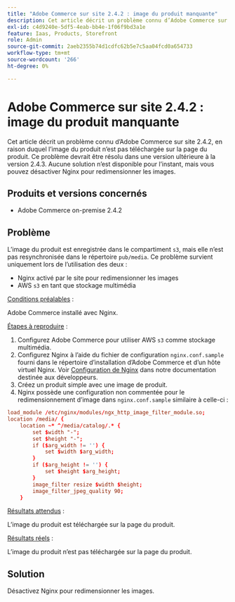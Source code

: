 ```yaml
---
title: "Adobe Commerce sur site 2.4.2 : image du produit manquante"
description: Cet article décrit un problème connu d’Adobe Commerce sur site 2.4.2, en raison duquel l’image du produit n’est pas téléchargée sur la page du produit. Ce problème devrait être résolu dans une version ultérieure à la version 2.4.3. Aucune solution n’est disponible pour l’instant, mais vous pouvez désactiver Nginx pour redimensionner les images.
exl-id: c4d9240e-5df5-4eab-bb4e-1f06f9bd3a1e
feature: Iaas, Products, Storefront
role: Admin
source-git-commit: 2aeb2355b74d1cdfc62b5e7c5aa04fcd0a654733
workflow-type: tm+mt
source-wordcount: '266'
ht-degree: 0%

---
```


# Adobe Commerce sur site 2.4.2 : image du produit manquante

Cet article décrit un problème connu d’Adobe Commerce sur site 2.4.2, en raison duquel l’image du produit n’est pas téléchargée sur la page du produit. Ce problème devrait être résolu dans une version ultérieure à la version 2.4.3. Aucune solution n’est disponible pour l’instant, mais vous pouvez désactiver Nginx pour redimensionner les images.

## Produits et versions concernés

* Adobe Commerce on-premise 2.4.2

## Problème

L’image du produit est enregistrée dans le compartiment `s3`, mais elle n’est pas resynchronisée dans le répertoire `pub/media`. Ce problème survient uniquement lors de l’utilisation des deux :

* Nginx activé par le site pour redimensionner les images
* AWS `s3` en tant que stockage multimédia

<u>Conditions préalables</u> :

Adobe Commerce installé avec Nginx.

<u>Étapes à reproduire</u> :

1. Configurez Adobe Commerce pour utiliser AWS `s3` comme stockage multimédia.
1. Configurez Nginx à l’aide du fichier de configuration `nginx.conf.sample` fourni dans le répertoire d’installation d’Adobe Commerce et d’un hôte virtuel Nginx. Voir [Configuration de Nginx](https://experienceleague.adobe.com/fr/docs/commerce-operations/installation-guide/prerequisites/web-server/nginx) dans notre documentation destinée aux développeurs.
1. Créez un produit simple avec une image de produit.
1. Nginx possède une configuration non commentée pour le redimensionnement d’image dans `nginx.conf.sample` similaire à celle-ci :

```conf
load_module /etc/nginx/modules/ngx_http_image_filter_module.so;
location /media/ {
    location ~* ^/media/catalog/.* {
        set $width "-";
        set $height "-";
        if ($arg_width != '') {
            set $width $arg_width;
        }
        if ($arg_height != '') {
            set $height $arg_height;
        }
        image_filter resize $width $height;
        image_filter_jpeg_quality 90;
    }
```

<u>Résultats attendus</u> :

L’image du produit est téléchargée sur la page du produit.

<u>Résultats réels</u> :

L’image du produit n’est pas téléchargée sur la page du produit.

## Solution

Désactivez Nginx pour redimensionner les images.
